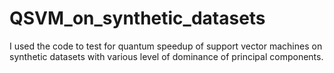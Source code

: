 # QSVM_on_synthetic_datasets
I used the code to test for quantum speedup of support vector machines on synthetic datasets with various level of  dominance of principal components.
